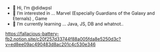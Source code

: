 - 👋 Hi, I’m @didwpsl
- 👀 I’m interested in ... Marvel (Especially Guardians of the Galaxy and Eternals) , Game
- 🌱 I’m currently learning ... Java, JS, DB and whatnot.. 

https://fallacious-battery-fb2.notion.site/c20f257d33744f88a005fda8e5250d3c?v=ed8ee09ac490483d8ac201c4c530e346


